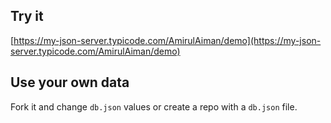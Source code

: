 ## Try it

[https://my-json-server.typicode.com/AmirulAiman/demo](https://my-json-server.typicode.com/AmirulAiman/demo)

## Use your own data

Fork it and change `db.json` values or create a repo with a `db.json` file.
